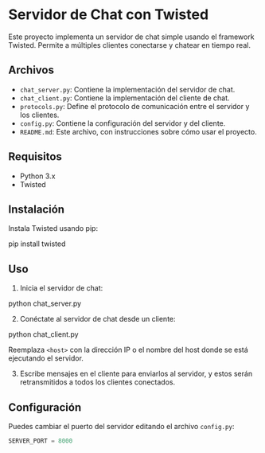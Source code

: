 # Servidor de Chat con Twisted

Este proyecto implementa un servidor de chat simple usando el framework Twisted. Permite a múltiples clientes conectarse y chatear en tiempo real.

## Archivos

- `chat_server.py`: Contiene la implementación del servidor de chat.
- `chat_client.py`: Contiene la implementación del cliente de chat.
- `protocols.py`: Define el protocolo de comunicación entre el servidor y los clientes.
- `config.py`: Contiene la configuración del servidor y del cliente.
- `README.md`: Este archivo, con instrucciones sobre cómo usar el proyecto.

## Requisitos

- Python 3.x
- Twisted

## Instalación

Instala Twisted usando pip:

pip install twisted

## Uso

1. Inicia el servidor de chat:

python chat_server.py

2. Conéctate al servidor de chat desde un cliente:

python chat_client.py <host>


Reemplaza `<host>` con la dirección IP o el nombre del host donde se está ejecutando el servidor.

3. Escribe mensajes en el cliente para enviarlos al servidor, y estos serán retransmitidos a todos los clientes conectados.

## Configuración

Puedes cambiar el puerto del servidor editando el archivo `config.py`:

```python
SERVER_PORT = 8000

